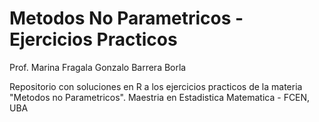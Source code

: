 Metodos No Parametricos - Ejercicios Practicos
==============================================
Prof. Marina Fragala
Gonzalo Barrera Borla

Repositorio con soluciones en R a los ejercicios practicos de la materia "Metodos no Parametricos".
Maestria en Estadistica Matematica - FCEN, UBA
